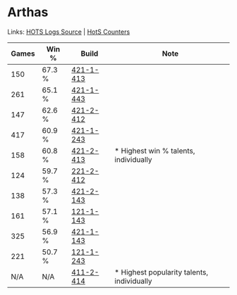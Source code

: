 # Arthas

Links: [HOTS Logs Source](https://www.hotslogs.com/Sitewide/HeroDetails?Hero=Arthas) | [HotS Counters](http://hotscounters.com/#/hero/Arthas)

Games  | Win %  | Build     | Note
-----  | -----  | -----     | ----
150    | 67.3 % | [421-1-413](http://www.heroesfire.com/hots/talent-calculator/arthas#sDbL) | 
261    | 65.1 % | [421-1-443](http://www.heroesfire.com/hots/talent-calculator/arthas#sDbp) | 
147    | 62.6 % | [421-2-412](http://www.heroesfire.com/hots/talent-calculator/arthas#sDqy) | 
417    | 60.9 % | [421-1-243](http://www.heroesfire.com/hots/talent-calculator/arthas#sDYh) | 
158    | 60.8 % | [421-2-413](http://www.heroesfire.com/hots/talent-calculator/arthas#sDqz) | * Highest win % talents, individually
124    | 59.7 % | [221-2-412](http://www.heroesfire.com/hots/talent-calculator/arthas#kbYy) | 
138    | 57.3 % | [421-2-143](http://www.heroesfire.com/hots/talent-calculator/arthas#sDml) | 
161    | 57.1 % | [121-1-143](http://www.heroesfire.com/hots/talent-calculator/arthas#gn67) | 
325    | 56.9 % | [421-1-143](http://www.heroesfire.com/hots/talent-calculator/arthas#sDX7) | 
221    | 50.7 % | [121-1-243](http://www.heroesfire.com/hots/talent-calculator/arthas#gn7h) | 
N/A    | N/A    | [411-2-414](http://www.heroesfire.com/hots/talent-calculator/arthas#rrQU) | * Highest popularity talents, individually
